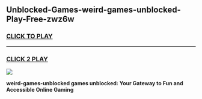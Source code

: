 
## Unblocked-Games-weird-games-unblocked-Play-Free-zwz6w
<h3>
<a href="https://premium76.site?title=weird-games-unblocked&ref=18A">CLICK TO PLAY</a></h3>
<hr>

<h3>
<a href="https://premium76.site?title=weird-games-unblocked&ref=18A">CLICK 2 PLAY</a>
  
</h3>

<a href="https://premium76.site?title=weird-games-unblocked&ref=18A"><img src="https://clearcache.store/games.png"></a>


**weird-games-unblocked games unblocked: Your Gateway to Fun and Accessible Online Gaming**
